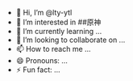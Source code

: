 - 👋 Hi, I’m @lty-ytl
- 👀 I’m interested in ##原神
- 🌱 I’m currently learning ...
- 💞️ I’m looking to collaborate on ...
- 📫 How to reach me ...
- 😄 Pronouns: ...
- ⚡ Fun fact: ...

<!---
lty-ytl/lty-ytl is a ✨ special ✨ repository because its `README.md` (this file) appears on your GitHub profile.
You can click the Preview link to take a look at your changes.
--->
